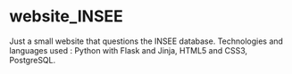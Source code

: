 # website_INSEE
Just a small website that questions the INSEE database.
Technologies and languages used : Python with Flask and Jinja, HTML5 and CSS3, PostgreSQL.
